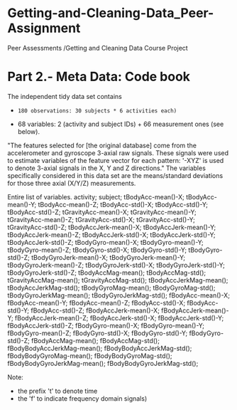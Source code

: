 # Getting-and-Cleaning-Data_Peer-Assignment
Peer Assessments /Getting and Cleaning Data Course Project


# Part 2.- Meta Data: Code book
 The independent tidy data set contains 
-     180 observations: 30 subjects * 6 activities each)
-	68 variables: 2 (activity and subject IDs) + 66 measurement ones (see below).

"The features selected for [the original database] come from the accelerometer and gyroscope 3-axial raw signals. These signals were used to estimate variables of the feature vector for each pattern:  '-XYZ' is used to denote 3-axial signals in the X, Y and Z directions."
The variables specifically considered in this data set are the means/standard deviations for those three axial (X/Y/Z) measurements. 

Entire list of variables.
activity;
subject;
tBodyAcc-mean()-X;
tBodyAcc-mean()-Y;
tBodyAcc-mean()-Z;
tBodyAcc-std()-X;
tBodyAcc-std()-Y;
tBodyAcc-std()-Z;
tGravityAcc-mean()-X;
tGravityAcc-mean()-Y;
tGravityAcc-mean()-Z;
tGravityAcc-std()-X;
tGravityAcc-std()-Y;
tGravityAcc-std()-Z;
tBodyAccJerk-mean()-X;
tBodyAccJerk-mean()-Y;
tBodyAccJerk-mean()-Z;
tBodyAccJerk-std()-X;
tBodyAccJerk-std()-Y;
tBodyAccJerk-std()-Z;
tBodyGyro-mean()-X;
tBodyGyro-mean()-Y;
tBodyGyro-mean()-Z;
tBodyGyro-std()-X;
tBodyGyro-std()-Y;
tBodyGyro-std()-Z;
tBodyGyroJerk-mean()-X;
tBodyGyroJerk-mean()-Y;
tBodyGyroJerk-mean()-Z;
tBodyGyroJerk-std()-X;
tBodyGyroJerk-std()-Y;
tBodyGyroJerk-std()-Z;
tBodyAccMag-mean();
tBodyAccMag-std();
tGravityAccMag-mean();
tGravityAccMag-std();
tBodyAccJerkMag-mean();
tBodyAccJerkMag-std();
tBodyGyroMag-mean();
tBodyGyroMag-std();
tBodyGyroJerkMag-mean();
tBodyGyroJerkMag-std();
fBodyAcc-mean()-X;
fBodyAcc-mean()-Y;
fBodyAcc-mean()-Z;
fBodyAcc-std()-X;
fBodyAcc-std()-Y;
fBodyAcc-std()-Z;
fBodyAccJerk-mean()-X;
fBodyAccJerk-mean()-Y;
fBodyAccJerk-mean()-Z;
fBodyAccJerk-std()-X;
fBodyAccJerk-std()-Y;
fBodyAccJerk-std()-Z;
fBodyGyro-mean()-X;
fBodyGyro-mean()-Y;
fBodyGyro-mean()-Z;
fBodyGyro-std()-X;
fBodyGyro-std()-Y;
fBodyGyro-std()-Z;
fBodyAccMag-mean();
fBodyAccMag-std();
fBodyBodyAccJerkMag-mean();
fBodyBodyAccJerkMag-std();
fBodyBodyGyroMag-mean();
fBodyBodyGyroMag-std();
fBodyBodyGyroJerkMag-mean();
fBodyBodyGyroJerkMag-std();


Note:
- the prefix 't' to denote time
- the 'f' to indicate frequency domain signals)

